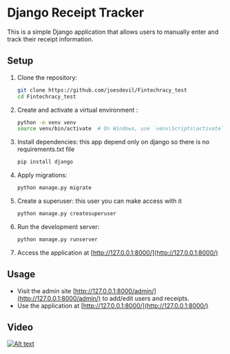 # Django Receipt Tracker

This is a simple Django application that allows users to manually enter and track their receipt information.

## Setup

1. Clone the repository:

    ```bash
    git clone https://github.com/joesdevil/Fintechracy_test
    cd Fintechracy_test
    ```

2. Create and activate a virtual environment :

    ```bash
    python -m venv venv
    source venv/bin/activate  # On Windows, use `venv\Scripts\activate`
    ```

3. Install dependencies:
    this app depend only on django so there is no requirements.txt file

    ```bash
    pip install django
    ```

4. Apply migrations:

    ```bash
    python manage.py migrate
    ```

5. Create a superuser:
    this user you can make access with it 

    ```bash
    python manage.py createsuperuser
    ```

6. Run the development server:

    ```bash
    python manage.py runserver
    ```

7. Access the application at [http://127.0.0.1:8000/](http://127.0.0.1:8000/)

## Usage

- Visit the admin site [http://127.0.0.1:8000/admin/](http://127.0.0.1:8000/admin/) to add/edit users and receipts.
- Use the application at [http://127.0.0.1:8000/](http://127.0.0.1:8000/)


## Video

[![Alt text](https://img.youtube.com/vi/YOUTUBE_VIDEO_ID/0.jpg)](https://www.youtube.com/watch?v=rsWBVTU0sPc)